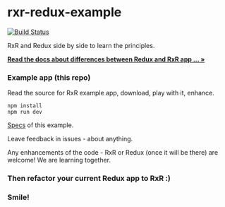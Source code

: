 # rxr-redux-example

[![Build Status](https://travis-ci.org/dacz/rxr-redux-example.svg?branch=master)](https://travis-ci.org/dacz/rxr-redux-example)

RxR and Redux side by side to learn the principles.

**[Read the docs about differences between Redux and RxR app ... &raquo;](./docs/README.md)**

### Example app (this repo)

Read the source for RxR example app, download, play with it, enhance.

```
npm install
npm run dev
```

[Specs](./specs/SPECS.md) of this example.

Leave feedback in issues - about anything.

Any enhancements of the code - RxR or Redux (once it will be there) are welcome! We are learning together.

### Then refactor your current Redux app to RxR :)

### Smile!
